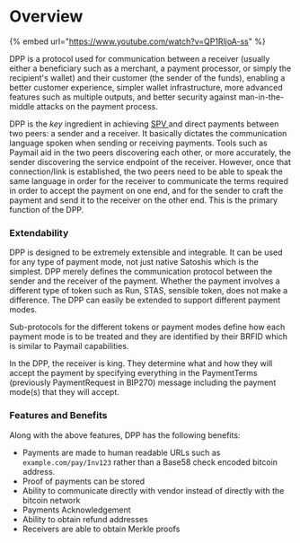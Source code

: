 # Overview

{% embed url="https://www.youtube.com/watch?v=QP1RljoA-ss" %}

DPP is a protocol used for communication between a receiver (usually either a beneficiary such as a merchant, a payment processor, or simply the recipient's wallet) and their customer (the sender of the funds), enabling a better customer experience, simpler wallet infrastructure, more advanced features such as multiple outputs, and better security against man-in-the-middle attacks on the payment process.

DPP is the _key_ ingredient in achieving [SPV ](../resources/simplified-payment-verification.md)and direct payments between two peers: a sender and a receiver. It basically dictates the communication language spoken when sending or receiving payments. Tools such as Paymail aid in the two peers discovering each other, or more accurately, the sender discovering the service endpoint of the receiver. However, once that connection/link is established, the two peers need to be able to speak the same language in order for the receiver to communicate the terms required in order to accept the payment on one end, and for the sender to craft the payment and send it to the receiver on the other end. This is the primary function of the DPP.

### Extendability

DPP is designed to be extremely extensible and integrable. It can be used for any type of payment mode, not just native Satoshis which is the simplest. DPP merely defines the communication protocol between the sender and the receiver of the payment. Whether the payment involves a different type of token such as Run, STAS, sensible token, does not make a difference. The DPP can easily be extended to support different payment modes.

Sub-protocols for the different tokens or payment modes define how each payment mode is to be treated and they are identified by their BRFID which is similar to Paymail capabilities.

In the DPP, the receiver is king. They determine what and how they will accept the payment by specifying everything in the PaymentTerms (previously PaymentRequest in BIP270) message including the payment mode(s) that they will accept.

### Features and Benefits

Along with the above features, DPP has the following benefits:

* Payments are made to human readable URLs such as `example.com/pay/Inv123` rather than a Base58 check encoded bitcoin address.
* Proof of payments can be stored
* Ability to communicate directly with vendor instead of directly with the bitcoin network
* Payments Acknowledgement
* Ability to obtain refund addresses
* Receivers are able to obtain Merkle proofs
